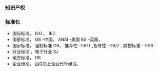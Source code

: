 ### 知识产权


### 标准化
* 国际标准， ISO 、 IEC
* 国家标准， GB -中国， ANSI -美国 BS -英国， 
* 国家标准， 强制标准 GB， 推荐性- GB/T ,指导性- GB/Z , 实物标准 - GSB
* 行业标准 ，电子行业 SJ
* 地方标准， DB
* 企业标准， 由Q加上企业代号组成。
